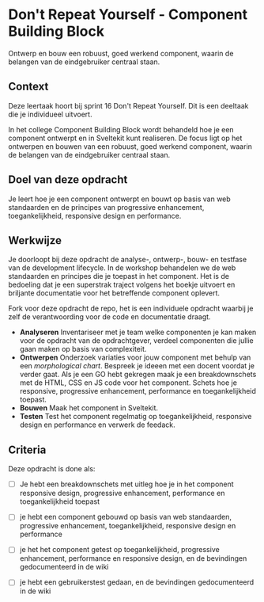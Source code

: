 
# Don't Repeat Yourself - Component Building Block

Ontwerp en bouw een robuust, goed werkend component, waarin de belangen van de eindgebruiker centraal staan.


## Context

Deze leertaak hoort bij sprint 16 Don't Repeat Yourself. Dit is een deeltaak die je individueel uitvoert.

In het college Component Building Block wordt behandeld hoe je een component ontwerpt en in Sveltekit kunt realiseren. De focus ligt op het ontwerpen en bouwen van een robuust, goed werkend component, waarin de belangen van de eindgebruiker centraal staan.

## Doel van deze opdracht

Je leert hoe je een component ontwerpt en bouwt op basis van web standaarden en de principes van progressive enhancement, toegankelijkheid, responsive design en performance.

## Werkwijze

Je doorloopt bij deze opdracht de analyse-, ontwerp-, bouw- en testfase van de development lifecycle. In de workshop behandelen we de web standaarden en principes die je toepast in het component. Het is de bedoeling dat je een superstrak traject volgens het boekje uitvoert en briljante documentatie voor het betreffende component oplevert.

Fork voor deze opdracht de repo, het is een individuele opdracht waarbij je zelf de verantwoording voor de code en documentatie draagt. 

- **Analyseren** Inventariseer met je team welke componenten je kan maken voor de opdracht van de opdrachtgever, verdeel componenten die jullie gaan maken op basis van complexiteit.
- **Ontwerpen** Onderzoek variaties voor jouw component met behulp van een _morphological chart_. Bespreek je ideeen met een docent voordat je verder gaat. Als je een GO hebt gekregen  maak je een breakdownschets met de HTML, CSS en JS code voor het component. Schets hoe je responsive, progressive enhancement, performance en toegankelijkheid toepast.
- **Bouwen** Maak het component in Sveltekit.
- **Testen** Test het component regelmatig op toegankelijkheid, responsive design en performance en verwerk de feedack. 

## Criteria

Deze opdracht is done als:

- [ ] Je hebt een breakdownschets met uitleg hoe je in  het component responsive design, progressive enhancement, performance en toegankelijkheid toepast 
- [ ] je hebt een component gebouwd op basis van web standaarden, progressive enhancement, toegankelijkheid, responsive design en performance
- [ ] je het het component getest op toegankelijkheid, progressive enhancement, performance en responsive design, en de bevindingen gedocumenteerd in de wiki
- [ ] je hebt een gebruikerstest gedaan, en de bevindingen gedocumenteerd in de wiki

